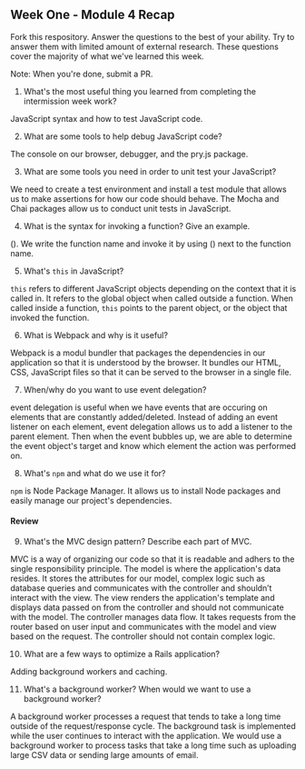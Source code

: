 ## Week One - Module 4 Recap

Fork this respository. Answer the questions to the best of your ability. Try to answer them with limited amount of external research. These questions cover the majority of what we've learned this week. 

Note: When you're done, submit a PR. 

1. What's the most useful thing you learned from completing the intermission week work?

JavaScript syntax and how to test JavaScript code. 

2. What are some tools to help debug JavaScript code?

The console on our browser, debugger, and the pry.js package. 

3. What are some tools you need in order to unit test your JavaScript?

We need to create a test environment and install a test module that allows us to make assertions for how our code should behave. 
The Mocha and Chai packages allow us to conduct unit tests in JavaScript. 

4. What is the syntax for invoking a function? Give an example.

(). We write the function name and invoke it by using () next to the function name. 

5. What's `this` in JavaScript?

`this` refers to different JavaScript objects depending on the context that it is called in. 
It refers to the global object when called outside a function. When called inside a function, 
`this` points to the parent object, or the object that invoked the function. 

6. What is Webpack and why is it useful?

Webpack is a modul bundler that packages the dependencies in our application so that it is understood by the browser. 
It bundles our HTML, CSS, JavaScript files so that it can be served to the browser in a single file. 

7. When/why do you want to use event delegation?

event delegation is useful when we have events that are occuring on elements that are constantly added/deleted. 
Instead of adding an event listener on each element, event delegation allows us to add a listener to the parent element. 
Then when the event bubbles up, we are able to determine the event object's target and know which element the action was performed on. 

8. What's `npm` and what do we use it for?

`npm` is Node Package Manager. It allows us to install Node packages and easily manage our project's dependencies. 

#### Review  
9. What's the MVC design pattern? Describe each part of MVC.

MVC is a way of organizing our code so that it is readable and adhers to the single responsibility principle. 
The model is where the application's data resides. It stores the attributes for our model, complex logic such as database queries and communicates with the controller and shouldn’t interact with the view. The view renders the application's template and displays data passed on from the controller and should not communicate with the model. The controller manages data flow. It takes requests from the router based on user input and communicates with the model and view based on the request. The controller should not contain complex logic. 

10. What are a few ways to optimize a Rails application?

Adding background workers and caching.  

11. What's a background worker? When would we want to use a background worker?

A background worker processes a request that tends to take a long time outside of the request/response cycle.
The background task is implemented while the user continues to interact with the application. 
We would use a background worker to process tasks that take a long time such as uploading large CSV data or sending large amounts of email. 

